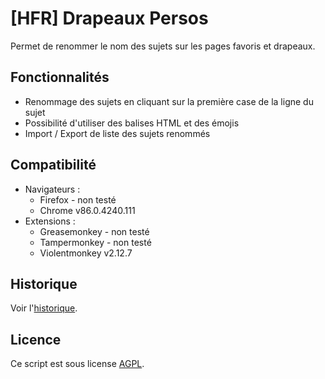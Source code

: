 [HFR] Drapeaux Persos
=====================

Permet de renommer le nom des sujets sur les pages favoris et drapeaux.

## Fonctionnalités
- Renommage des sujets en cliquant sur la première case de la ligne du sujet
- Possibilité d'utiliser des balises HTML et des émojis
- Import / Export de liste des sujets renommés

## Compatibilité

- Navigateurs : 
  - Firefox - non testé
  - Chrome v86.0.4240.111
- Extensions :
  - Greasemonkey - non testé
  - Tampermonkey - non testé
  - Violentmonkey v2.12.7

## Historique

Voir l'[historique](CHANGELOG.md).

## Licence

Ce script est sous license [AGPL](LICENSE).
